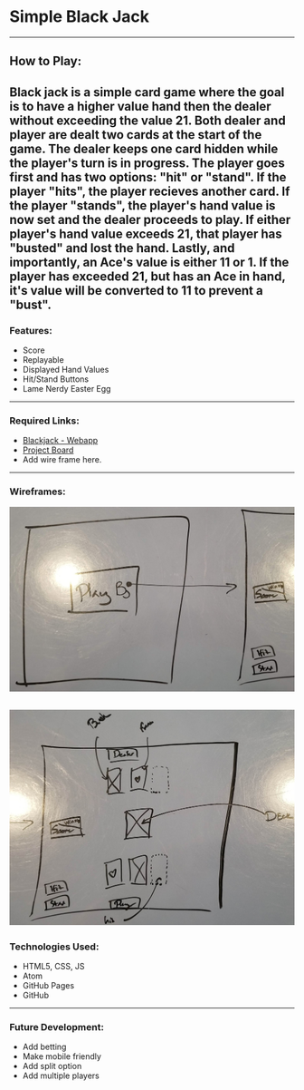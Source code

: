 # Simple Black Jack
---
## How to Play:
Black jack is a simple card game where the goal is to have a higher value hand then the dealer without exceeding the value 21. Both dealer and player are dealt two cards at the start of the game. The dealer keeps one card hidden while the player's turn is in progress. The player goes first and has two options: "hit" or "stand". If the player "hits", the player recieves another card. If the player "stands", the player's hand value is now set and the dealer proceeds to play. If either player's hand value exceeds 21, that player has "busted" and lost the hand. Lastly, and importantly, an Ace's value is either 11 or 1. If the player has exceeded 21, but has an Ace in hand, it's value will be converted to 11 to prevent a "bust".  
---
### Features:
+ Score
+ Replayable
+ Displayed Hand Values
+ Hit/Stand Buttons
+ Lame Nerdy Easter Egg
---
### Required Links:
+ [Blackjack - Webapp](https://patrickodpt.github.io/ga-project-1/ "Blackjack - Webapp")
+ [Project Board](https://github.com/patrickodpt/ga-project-1/projects/1 "Project Board")
+ Add wire frame here.
---
### Wireframes:
![alt text](https://github.com/patrickodpt/ga-project-1/blob/master/other-images/wireframe1.jpg "Wireframe 1")

![alt text](https://github.com/patrickodpt/ga-project-1/blob/master/other-images/wireframe2.jpg "Wireframe 2")
---
### Technologies Used:
+ HTML5, CSS, JS
+ Atom
+ GitHub Pages
+ GitHub
---
### Future Development:
+ Add betting
+ Make mobile friendly
+ Add split option
+ Add multiple players
